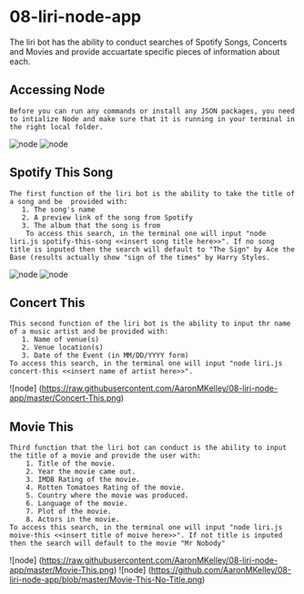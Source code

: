 # 08-liri-node-app
  The liri bot has the ability to conduct searches of Spotify Songs, Concerts and Movies and provide accuartate specific pieces of information about each. 
  
## Accessing Node
    Before you can run any commands or install any JSON packages, you need to intialize Node and make sure that it is running in your terminal in the right local folder. 
  ![node](https://raw.githubusercontent.com/AaronMKelley/08-liri-node-app/master/Accessing%20Node.png)
  ![node](https://raw.githubusercontent.com/AaronMKelley/08-liri-node-app/master/Accessing%20Node(2).png)
## Spotify This Song
    The first function of the liri bot is the ability to take the title of a song and be  provided with: 
       1. The song's name
       2. A preview link of the song from Spotify
       3. The album that the song is from
        To access this search, in the terminal one will input "node liri.js spotify-this-song <<insert song title here>>". If no song title is inputed then the search will default to "The Sign" by Ace the Base (results actually show "sign of the times" by Harry Styles. 
  ![node](https://raw.githubusercontent.com/AaronMKelley/08-liri-node-app/master/Spotify-This_song.png)
  ![node](https://raw.githubusercontent.com/AaronMKelley/08-liri-node-app/master/Spotify-This-No-Song.png)
  ## Concert This 
    This second function of the liri bot is the ability to input thr name of a music artist and be provided with: 
       1. Name of venue(s)
       2. Venue location(s)
       3. Date of the Event (in MM/DD/YYYY form)
    To access this search, in the terminal one will input "node liri.js concert-this <<insert name of artist here>>".
  ![node] (https://raw.githubusercontent.com/AaronMKelley/08-liri-node-app/master/Concert-This.png)
  ## Movie This 
    Third function that the liri bot can conduct is the ability to input the title of a movie and provide the user with:
        1. Title of the movie.
        2. Year the movie came out.
        3. IMDB Rating of the movie.        
        4. Rotten Tomatoes Rating of the movie.
        5. Country where the movie was produced.
        6. Language of the movie.
        7. Plot of the movie.
        8. Actors in the movie.
    To access this search, in the terminal one will input "node liri.js moive-this <<insert title of moive here>>". If not title is inputed then the search will default to the movie "Mr Nobody"  
   ![node] (https://raw.githubusercontent.com/AaronMKelley/08-liri-node-app/master/Movie-This.png)
   ![node] (https://github.com/AaronMKelley/08-liri-node-app/blob/master/Movie-This-No-Title.png)
        
